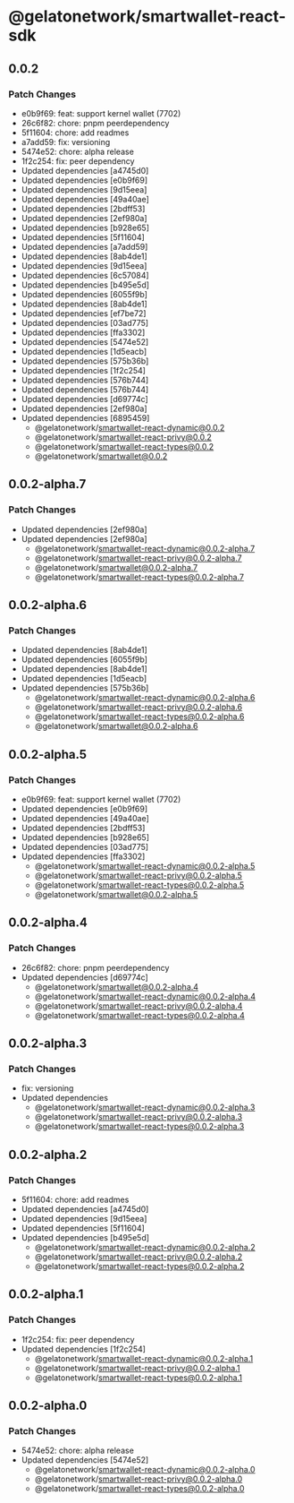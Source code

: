# @gelatonetwork/smartwallet-react-sdk

## 0.0.2

### Patch Changes

- e0b9f69: feat: support kernel wallet (7702)
- 26c6f82: chore: pnpm peerdependency
- 5f11604: chore: add readmes
- a7add59: fix: versioning
- 5474e52: chore: alpha release
- 1f2c254: fix: peer dependency
- Updated dependencies [a4745d0]
- Updated dependencies [e0b9f69]
- Updated dependencies [9d15eea]
- Updated dependencies [49a40ae]
- Updated dependencies [2bdff53]
- Updated dependencies [2ef980a]
- Updated dependencies [b928e65]
- Updated dependencies [5f11604]
- Updated dependencies [a7add59]
- Updated dependencies [8ab4de1]
- Updated dependencies [9d15eea]
- Updated dependencies [6c57084]
- Updated dependencies [b495e5d]
- Updated dependencies [6055f9b]
- Updated dependencies [8ab4de1]
- Updated dependencies [ef7be72]
- Updated dependencies [03ad775]
- Updated dependencies [ffa3302]
- Updated dependencies [5474e52]
- Updated dependencies [1d5eacb]
- Updated dependencies [575b36b]
- Updated dependencies [1f2c254]
- Updated dependencies [576b744]
- Updated dependencies [576b744]
- Updated dependencies [d69774c]
- Updated dependencies [2ef980a]
- Updated dependencies [6895459]
  - @gelatonetwork/smartwallet-react-dynamic@0.0.2
  - @gelatonetwork/smartwallet-react-privy@0.0.2
  - @gelatonetwork/smartwallet-react-types@0.0.2
  - @gelatonetwork/smartwallet@0.0.2

## 0.0.2-alpha.7

### Patch Changes

- Updated dependencies [2ef980a]
- Updated dependencies [2ef980a]
  - @gelatonetwork/smartwallet-react-dynamic@0.0.2-alpha.7
  - @gelatonetwork/smartwallet-react-privy@0.0.2-alpha.7
  - @gelatonetwork/smartwallet@0.0.2-alpha.7
  - @gelatonetwork/smartwallet-react-types@0.0.2-alpha.7

## 0.0.2-alpha.6

### Patch Changes

- Updated dependencies [8ab4de1]
- Updated dependencies [6055f9b]
- Updated dependencies [8ab4de1]
- Updated dependencies [1d5eacb]
- Updated dependencies [575b36b]
  - @gelatonetwork/smartwallet-react-dynamic@0.0.2-alpha.6
  - @gelatonetwork/smartwallet-react-privy@0.0.2-alpha.6
  - @gelatonetwork/smartwallet-react-types@0.0.2-alpha.6
  - @gelatonetwork/smartwallet@0.0.2-alpha.6

## 0.0.2-alpha.5

### Patch Changes

- e0b9f69: feat: support kernel wallet (7702)
- Updated dependencies [e0b9f69]
- Updated dependencies [49a40ae]
- Updated dependencies [2bdff53]
- Updated dependencies [b928e65]
- Updated dependencies [03ad775]
- Updated dependencies [ffa3302]
  - @gelatonetwork/smartwallet-react-dynamic@0.0.2-alpha.5
  - @gelatonetwork/smartwallet-react-privy@0.0.2-alpha.5
  - @gelatonetwork/smartwallet-react-types@0.0.2-alpha.5
  - @gelatonetwork/smartwallet@0.0.2-alpha.5

## 0.0.2-alpha.4

### Patch Changes

- 26c6f82: chore: pnpm peerdependency
- Updated dependencies [d69774c]
  - @gelatonetwork/smartwallet@0.0.2-alpha.4
  - @gelatonetwork/smartwallet-react-dynamic@0.0.2-alpha.4
  - @gelatonetwork/smartwallet-react-privy@0.0.2-alpha.4
  - @gelatonetwork/smartwallet-react-types@0.0.2-alpha.4

## 0.0.2-alpha.3

### Patch Changes

- fix: versioning
- Updated dependencies
  - @gelatonetwork/smartwallet-react-dynamic@0.0.2-alpha.3
  - @gelatonetwork/smartwallet-react-privy@0.0.2-alpha.3
  - @gelatonetwork/smartwallet-react-types@0.0.2-alpha.3

## 0.0.2-alpha.2

### Patch Changes

- 5f11604: chore: add readmes
- Updated dependencies [a4745d0]
- Updated dependencies [9d15eea]
- Updated dependencies [5f11604]
- Updated dependencies [b495e5d]
  - @gelatonetwork/smartwallet-react-dynamic@0.0.2-alpha.2
  - @gelatonetwork/smartwallet-react-privy@0.0.2-alpha.2
  - @gelatonetwork/smartwallet-react-types@0.0.2-alpha.2

## 0.0.2-alpha.1

### Patch Changes

- 1f2c254: fix: peer dependency
- Updated dependencies [1f2c254]
  - @gelatonetwork/smartwallet-react-dynamic@0.0.2-alpha.1
  - @gelatonetwork/smartwallet-react-privy@0.0.2-alpha.1
  - @gelatonetwork/smartwallet-react-types@0.0.2-alpha.1

## 0.0.2-alpha.0

### Patch Changes

- 5474e52: chore: alpha release
- Updated dependencies [5474e52]
  - @gelatonetwork/smartwallet-react-dynamic@0.0.2-alpha.0
  - @gelatonetwork/smartwallet-react-privy@0.0.2-alpha.0
  - @gelatonetwork/smartwallet-react-types@0.0.2-alpha.0

